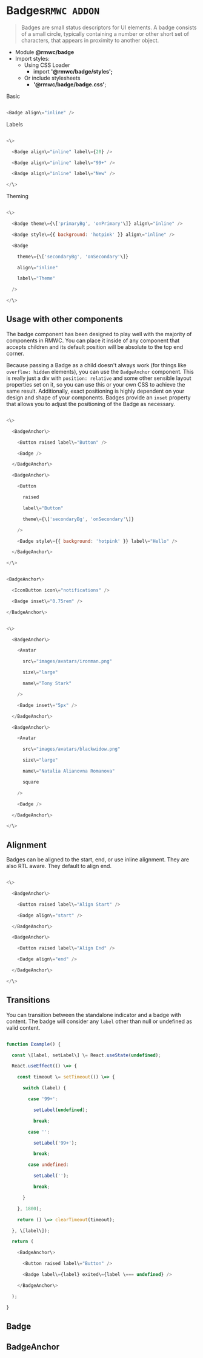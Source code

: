 Badges`RMWC ADDON`
==================

> Badges are small status descriptors for UI elements. A badge consists of a small circle, typically containing a number or other short set of characters, that appears in proximity to another object.

*   Module **@rmwc/badge**
*   Import styles:
    *   Using CSS Loader
        *   import **'@rmwc/badge/styles';**
    *   Or include stylesheets
        *   **'@rmwc/badge/badge.css'**;

Basic

```js

<Badge align\="inline" />


```

Labels

```js

<\>

  <Badge align\="inline" label\={20} />

  <Badge align\="inline" label\="99+" />

  <Badge align\="inline" label\="New" />

</\>


```

Theming

```js

<\>

  <Badge theme\={\['primaryBg', 'onPrimary'\]} align\="inline" />

  <Badge style\={{ background: 'hotpink' }} align\="inline" />

  <Badge

    theme\={\['secondaryBg', 'onSecondary'\]}

    align\="inline"

    label\="Theme"

  />

</\>


```

Usage with other components
---------------------------

The badge component has been designed to play well with the majority of components in RMWC. You can place it inside of any component that accepts children and its default position will be absolute to the top end corner.

Because passing a Badge as a child doesn't always work (for things like `overflow: hidden` elements), you can use the `BadgeAnchor` component. This is really just a div with `position: relative` and some other sensible layout properties set on it, so you can use this or your own CSS to achieve the same result. Additionally, exact positioning is highly dependent on your design and shape of your components. Badges provide an `inset` property that allows you to adjust the positioning of the Badge as necessary.

```js

<\>

  <BadgeAnchor\>

    <Button raised label\="Button" />

    <Badge />

  </BadgeAnchor\>

  <BadgeAnchor\>

    <Button

      raised

      label\="Button"

      theme\={\['secondaryBg', 'onSecondary'\]}

    />

    <Badge style\={{ background: 'hotpink' }} label\="Hello" />

  </BadgeAnchor\>

</\>


```

```js

<BadgeAnchor\>

  <IconButton icon\="notifications" />

  <Badge inset\="0.75rem" />

</BadgeAnchor\>


```

```js

<\>

  <BadgeAnchor\>

    <Avatar

      src\="images/avatars/ironman.png"

      size\="large"

      name\="Tony Stark"

    />

    <Badge inset\="5px" />

  </BadgeAnchor\>

  <BadgeAnchor\>

    <Avatar

      src\="images/avatars/blackwidow.png"

      size\="large"

      name\="Natalia Alianovna Romanova"

      square

    />

    <Badge />

  </BadgeAnchor\>

</\>


```

Alignment
---------

Badges can be aligned to the start, end, or use inline alignment. They are also RTL aware. They default to align end.

```js

<\>

  <BadgeAnchor\>

    <Button raised label\="Align Start" />

    <Badge align\="start" />

  </BadgeAnchor\>

  <BadgeAnchor\>

    <Button raised label\="Align End" />

    <Badge align\="end" />

  </BadgeAnchor\>

</\>


```

Transitions
-----------

You can transition between the standalone indicator and a badge with content. The badge will consider any `label` other than null or undefined as valid content.

```js

function Example() {

  const \[label, setLabel\] \= React.useState(undefined);

  React.useEffect(() \=> {

    const timeout \= setTimeout(() \=> {

      switch (label) {

        case '99+':

          setLabel(undefined);

          break;

        case '':

          setLabel('99+');

          break;

        case undefined:

          setLabel('');

          break;

      }

    }, 1800);

    return () \=> clearTimeout(timeout);

  }, \[label\]);

  return (

    <BadgeAnchor\>

      <Button raised label\="Button" />

      <Badge label\={label} exited\={label \=== undefined} />

    </BadgeAnchor\>

  );

}


```

Badge
-----

BadgeAnchor
-----------